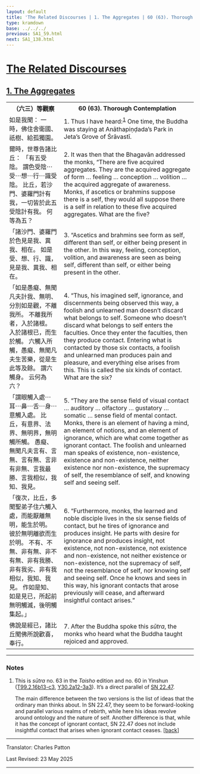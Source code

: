 ```yaml
---
layout: default
title: 'The Related Discourses | 1. The Aggregates | 60 (63). Thorough Contemplation'
type: kramdown
base: ../../../
previous: SA1_59.html
next: SA1_138.html
---
```


<h1><a href='../index.html'>The Related Discourses</a></h1>
<h2><a href='index.html'>1. The Aggregates</a></h2>

<table class="trans">
  <th class='ch'>（六三）等觀察</th>
  <th class='en'>60 (63). Thorough Contemplation</th>
  <tr>
    <td class='ch' title='t99.2.16b13'>如是我聞： 一時，佛住舍衛國、祇樹、給孤獨園。</td>
    <td id='p1'>1. Thus I have heard:<sup id="ref1"><a href="#n1">1</a></sup> One time, the Buddha was staying at Anāthapiṇḍada’s Park in Jeta’s Grove of Śrāvastī.</td>
  </tr>
  <tr>
    <td class='ch' title='t99.2.16b14'>爾時，世尊告諸比丘： 「有五受陰。 謂色受陰⋯受⋯想⋯行⋯識受陰。 比丘，若沙門、婆羅門計有我，一切皆於此五受陰計有我。 何等為五？</td>
    <td id='p2'>2. It was then that the Bhagavān addressed the monks, “There are five acquired aggregates. They are the acquired aggregate of form … feeling … conception … volition … the acquired aggregate of awareness. Monks, if ascetics or brahmins suppose there is a self, they would all suppose there is a self in relation to these five acquired aggregates. What are the five?</td>
  </tr>
  <tr>
    <td class='ch' title='t99.2.16b17'>「諸沙門、婆羅門於色見是我、異我、相在。 如是受、想、行、識，見是我、異我、相在。</td>
    <td id='p3'>3. “Ascetics and brahmins see form as self, different than self, or either being present in the other. In this way, feeling, conception, volition, and awareness are seen as being self, different than self, or either being present in the other.</td>
  </tr>
  <tr>
    <td class='ch' title='t99.2.16b18'>「如是愚癡、無聞凡夫計我、無明、分別如是觀，不離我所。 不離我所者，入於諸根。 入於諸根已，而生於觸。 六觸入所觸，愚癡、無聞凡夫生苦樂，從是生此等及餘。 謂六觸身。 云何為六？</td>
    <td id='p4'>4. “Thus, his imagined self, ignorance, and discernments being observed this way, a foolish and unlearned man doesn’t discard what belongs to self. Someone who doesn’t discard what belongs to self enters the faculties. Once they enter the faculties, then they produce contact. Entering what is contacted by those six contacts, a foolish and unlearned man produces pain and pleasure, and everything else arises from this. This is called the six kinds of contact. What are the six?</td>
  </tr>
  <tr>
    <td class='ch' title='t99.2.16b23'>「謂眼觸入處⋯耳⋯鼻⋯舌⋯身⋯意觸入處。 比丘，有意界、法界、無明界，無明觸所觸。 愚癡、無聞凡夫言有、言無、言有無、言非有非無、言我最勝、言我相似，我知、我見。</td>
    <td id='p5'>5. “They are the sense field of visual contact … auditory … olfactory … gustatory … somatic … sense field of mental contact. Monks, there is an element of having a mind, an element of notions, and an element of ignorance, which are what come together as ignorant contact. The foolish and unlearned man speaks of existence, non-existence, existence and non-existence, neither existence nor non-existence, the supremacy of self, the resemblance of self, and knowing self and seeing self.</td>
  </tr>
  <tr>
    <td class='ch' title='t99.2.16b26'>「復次，比丘，多聞聖弟子住六觸入處，而能厭離無明，能生於明。 彼於無明離欲而生於明。 不有、不無、非有無、非不有無、非有我勝、非有我劣、非有我相似，我知、我見。 作如是知、如是見已，所起前無明觸滅，後明觸集起。」</td>
    <td id='p6'>6. “Furthermore, monks, the learned and noble disciple lives in the six sense fields of contact, but he tires of ignorance and produces insight. He parts with desire for ignorance and produces insight, not existence, not non-existence, not existence and non-existence, not neither existence or non-existence, not the supremacy of self, not the resemblance of self, nor knowing self and seeing self. Once he knows and sees in this way, his ignorant contacts that arose previously will cease, and afterward insightful contact arises.”</td>
  </tr>
  <tr>
    <td class='ch' title='t99.2.16c3'>佛說是經已，諸比丘聞佛所說歡喜，奉行。</td>
    <td id='p7'>7. After the Buddha spoke this <em>sūtra</em>, the monks who heard what the Buddha taught rejoiced and approved.</td>
  </tr>
</table>

<hr/>

<h3 id="notes">Notes</h3>

<ol class="notes-list">
<li id="n1"><p>This is <em>sūtra</em> no. 63 in the <cite>Taisho</cite> edition and no. 60 in Yinshun (<a href="https://cbetaonline.dila.edu.tw/zh/T02n0099_p0016b13" target="_blank">T99.2.16b13-c3</a>, <a href="https://cbetaonline.dila.edu.tw/zh/Y30n0030_p0002a12" target="_blank">Y30.2a12-3a3</a>). It’s a direct parallel of <a href="https://suttacentral.net/sn22.47" target="_blank">SN 22.47</a>.</p>
<p>The main difference between the two versions is the list of ideas that the ordinary man thinks about. In SN 22.47, they seem to be forward-looking and parallel various realms of rebirth, while here his ideas revolve around ontology and the nature of self. Another difference is that, while it has the concept of ignorant contact, SN 22.47 does not include insightful contact that arises when ignorant contact ceases. [<a href="#ref1">back</a>]</p></li>
</ol>
<hr/>

<p class="translator">Translator: Charles Patton</p>
<p class='revised'>Last Revised: 23 May 2025</p>

<hr/>